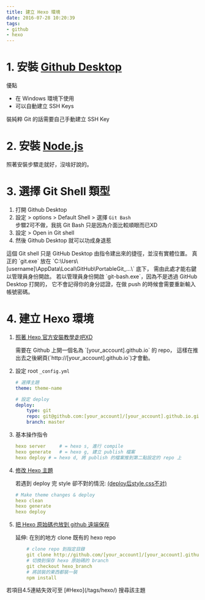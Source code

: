 ```yaml
---
title: 建立 Hexo 環境
date: 2016-07-28 10:20:39
tags:
- github
- hexo
---
```


# 1. 安裝 [Github Desktop](https://desktop.github.com/)

優點
- 在 Windows 環境下使用
- 可以自動建立 SSH Keys

<div class="tip">
	裝純粹 Git 的話需要自己手動建立 SSH Key
</div>

<!-- more -->

# 2. 安裝 [Node.js](https://nodejs.org/en/)

照著安裝步驟走就好，沒啥好說的。


# 3. 選擇 Git Shell 類型

1. 打開 Github Desktop
2. 設定 > options > Default Shell > 選擇 `Git Bash`
	<div class="tip">
		步驟2可不做，我挑 Git Bash 只是因為介面比較順眼而已XD
	</div>
3. 設定 > Open in Git shell
4. 然後 Github Desktop 就可以功成身退惹

<div class="tip">
	這個 Git shell 只是 GitHub Desktop 由指令建出來的捷徑，並沒有實體位置。
	真正的 `git.exe` 放在 `C:\Users\[username]\AppData\Local\GitHub\PortableGit_...\` 底下，
	需由此處才能右鍵以管理員身份開啟。
	若以管理員身份開啟 `git-bash.exe`，因為不是透過 GitHub Desktop 打開的，
	它不會記得你的身分認證，在做 push 的時候會需要重新輸入帳號密碼。
</div>


# 4. 建立 Hexo 環境

1. [照著 Hexo 官方安裝教學走吧XD](https://hexo.io/zh-tw/docs/)
	<div class="tip">
		需要在 Github 上開一個名為 `[your_account].github.io` 的 repo，
		這樣在推出去之後網頁(`http://[your_account].github.io`)才會動。
	</div>

2. 設定 root `_config.yml`
	``` yml
	# 選擇主題
	theme: theme-name

	# 設定 deploy
	deploy:
	    type: git
	    repo: git@github.com:[your_account]/[your_account].github.io.git
	    branch: master
	```
3. 基本操作指令
	``` yml
	hexo server 	# = hexo s, 進行 compile
	hexo generate 	# = hexo g, 建立 publish 檔案
	hexo deploy	# = hexo d, 將 publish 的檔案推到第二點設定的 repo 上
	```

4. [修改 Hexo 主題](../modify-hexo-themes)

	若遇到 deploy 完 style 卻不對的情況: [(deploy后style.css不对)](https://github.com/hexojs/hexo/issues/579)

	``` yml
	# Make theme changes & deploy
	hexo clean
	hexo generate
	hexo deploy
	```



5. [把 Hexo 原始碼也放到 github 遠端保存](../keep-hexo-source-in-github)

	延伸: 在別的地方 clone 既有的 hexo repo

	``` yml
		# clone repo 到指定目錄
		git clone http://github.com/[your_account]/[your_account].github.io target_dir
		# 切換到保存 hexo 原始碼的 branch
		git checkout hexo_branch
		# 將該裝的東西都裝一裝
		npm install
	```

<div class="tip">
若項目4.5連結失效可至 [#Hexo](/tags/hexo/) 搜尋該主題
</div>
